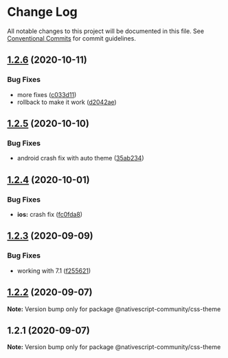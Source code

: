 # Change Log

All notable changes to this project will be documented in this file.
See [Conventional Commits](https://conventionalcommits.org) for commit guidelines.

## [1.2.6](https://github.com/nativescript-community/css-theme/compare/v1.2.5...v1.2.6) (2020-10-11)


### Bug Fixes

* more fixes ([c033d11](https://github.com/nativescript-community/css-theme/commit/c033d114d8de690ca14672db67f88f46623642b3))
* rollback to make it work ([d2042ae](https://github.com/nativescript-community/css-theme/commit/d2042ae9d76f0529edbb5c2e1056056f7369ff90))





## [1.2.5](https://github.com/nativescript-community/css-theme/compare/v1.2.4...v1.2.5) (2020-10-10)


### Bug Fixes

* android crash fix with auto theme ([35ab234](https://github.com/nativescript-community/css-theme/commit/35ab2349cbe5a07f26fa0acf4c772bb02d23c46e))





## [1.2.4](https://github.com/nativescript-community/css-theme/compare/v1.2.3...v1.2.4) (2020-10-01)


### Bug Fixes

* **ios:** crash fix ([fc0fda8](https://github.com/nativescript-community/css-theme/commit/fc0fda8b1bc428adec153f1b6a8acc1948bcae65))





## [1.2.3](https://github.com/nativescript-community/css-theme/compare/v1.2.2...v1.2.3) (2020-09-09)


### Bug Fixes

* working with 7.1 ([f255621](https://github.com/nativescript-community/css-theme/commit/f255621e2a32d66354d7874ba51dd9bbcefcc927))





## [1.2.2](https://github.com/nativescript-community/css-theme/compare/v1.2.1...v1.2.2) (2020-09-07)

**Note:** Version bump only for package @nativescript-community/css-theme





## 1.2.1 (2020-09-07)

**Note:** Version bump only for package @nativescript-community/css-theme

